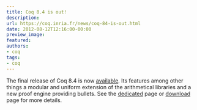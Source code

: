 ```yaml
---
title: Coq 8.4 is out!
description:
url: https://coq.inria.fr/news/coq-84-is-out.html
date: 2012-08-12T12:16:00-00:00
preview_image:
featured:
authors:
- coq
tags:
- coq
---
```



<p>The final release of Coq 8.4 is now <a href="https://coq.inria.fr/coq-84">available</a>. Its features among other things a modular and uniform extension of the arithmetical libraries and a new proof engine providing bullets. See the <a href="https://coq.inria.fr/coq-84">dedicated</a> page or <a href="https://coq.inria.fr/download">download</a> page for more details.</p>

 
